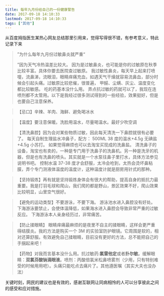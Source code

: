 ```yaml
---
title: 每年九月份给自己的一份健康警告
date: 2017-09-18 14:10:33
lastmod: 2017-09-18 14:10:33
tags: ["其他"]
---
```


从百度拇指医生某热心网友总结那里引用来，觉得写得很不错，有参考意义，特此记录下来

<!-- more -->

> ”为什么每年九月份过敏鼻炎就严重“
>
> ”因为天气冷热温差比较大。 因为是过敏鼻炎，也可能是你的过敏原在秋季比较丰富。具体你要去医院查过敏原。
> 我过敏性鼻炎，每天早上起来打喷嚏，流鼻涕，流眼泪，眼睛痒痛充血，如遇天气干燥就容易流鼻血，部分时候会引起头痛。过敏原比较悲催，很普遍， 甲醛、尘螨、灰尘、温度变化都比较敏感。 吃的药基本没什么用。 弄点抗过敏的药就可以了，我现在连喷剂都不太管用。以下是我经过很多测试得到的一些经验，效果挺好，但是也要自己注意保养。

> 【忌口】辛辣、羊肉、海鲜、避免喝冰水

> 【温度】要注意保暖。洗脸用温水，尽量喝温水。最好少吹空调
>
> 【清洗鼻腔】因为会对某些物质过敏，因此每天清洗一下鼻腔就很有必要了。 每天自制生理盐水冲鼻子，配方： 500ML 38 度的温水+4.5g 无碘盐+4.5g 小苏打。 如果觉得麻烦也可以去淘宝买现成的洗鼻盐。 清洗鼻子的设备，淘宝也有卖的，一种是专门用于洗鼻子的洗鼻机。另一种是洗牙的机器，但是也有洗鼻的喷头。其实就是一个水泵往鼻子里打水，具体方法参见说明书吧。 控制水温 37-38 度才会舒服，太冷会呛到，太热会烫坏鼻粘膜，弄个专门测液体温度的温度计，这种温度计就是厨房用针式的那种。

> 【坚持锻炼】再有就是坚持锻炼身体会有很大的帮助，提高自身的抵抗力最重要。我是打羽毛球和爬山，我们爬的都是野山，景区效果不好，爬山效果比较明显，山里空气很好。

> 【避免的运动类型】不要游泳，不要下海。 游泳池水进入鼻腔没有好处。 下海游泳要禁止，会使体温降低，如果海水进入鼻腔会导致非常严重的过敏反应。 下海游泳本人亲身经历过，非常痛苦。

> 【防止揉眼睛】 眼睛痒痛最麻烦的是夜里不自主的揉眼睛，这样会更严重得结膜炎。我的方法是购买一个 3M 的实验室防护眼镜。它周围是软的，相对还算舒服。有效避免自己揉眼睛，目前没有更好的方法，总不能把自己的手捆起来吧！

> 【药物】对我而言基本没什么用。抗过敏药:**氯雷他定**或者**扑尔敏**。缓解眼睛：**双氯芬酸钠滴眼液**。喷剂：丙酸倍氯米松鼻喷雾剂（少用，只有特别难受的时候用用吧）。头痛只能吃点去痛片了。其他遵医嘱（其实大夫也没办法）

关键时刻，网民的建议也是有效的，感谢互联网让同病相怜的人可以分享彼此之间的感受和应对措施。
